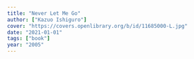```yaml
---
title: "Never Let Me Go"
author: ["Kazuo Ishiguro"]
cover: "https://covers.openlibrary.org/b/id/11685000-L.jpg"
date: "2021-01-01"
tags: ["book"]
year: "2005"
---
```

